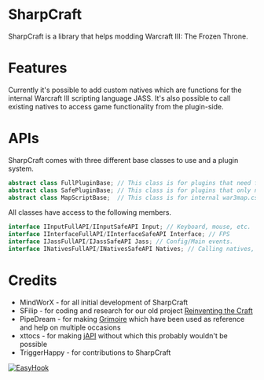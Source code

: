 SharpCraft
==========

SharpCraft is a library that helps modding Warcraft III: The Frozen Throne.


Features
========

Currently it's possible to add custom natives which are functions for the internal Warcraft III scripting language JASS. It's also possible to call existing natives to access game functionality from the plugin-side.

APIs
=======
SharpCraft comes with three different base classes to use and a plugin system.

```csharp
abstract class FullPluginBase; // This class is for plugins that need full access, which means file writing and more.
abstract class SafePluginBase; // This class is for plugins that only need safe access.
abstract class MapScriptBase;  // This class is for internal war3map.cs scripts. It is similar to SafePluginBase.
```

All classes have access to the following members.
```csharp
interface IInputFullAPI/IInputSafeAPI Input; // Keyboard, mouse, etc.
interface IInterfaceFullAPI/IInterfaceSafeAPI Interface; // FPS
interface IJassFullAPI/IJassSafeAPI Jass; // Config/Main events.
interface INativesFullAPI/INativesSafeAPI Natives; // Calling natives, adding natives, etc.
```

Credits
=======
 * MindWorX - for all initial development of SharpCraft
 * SFilip - for coding and research for our old project [Reinventing the Craft](http://www.wc3c.net/showthread.php?t=109255)
 * PipeDream - for making [Grimoire](http://www.wc3c.net/showthread.php?t=86652) which have been used as reference and help on multiple occasions
 * xttocs - for making [jAPI](http://www.wc3c.net/showthread.php?t=79652) without which this probably wouldn't be possible
 * TriggerHappy - for contributions to SharpCraft

[![EasyHook][EasyHook]](http://easyhook.codeplex.com/)

[EasyHook]: http://i3.codeplex.com/Download?ProjectName=easyhook&DownloadId=186759 "Powered by EasyHook!"
